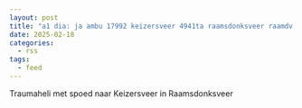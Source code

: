 ```yaml
---
layout: post
title: "a1 dia: ja ambu 17992 keizersveer 4941ta raamsdonksveer raamdv bon 26775"
date: 2025-02-18
categories: 
  - rss
tags: 
  - feed
---
```


Traumaheli met spoed naar Keizersveer in Raamsdonksveer
